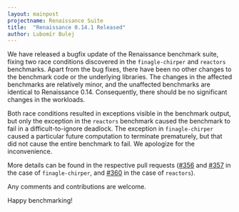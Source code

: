 ```yaml
---
layout: mainpost
projectname: Renaissance Suite
title:  "Renaissance 0.14.1 Released"
author: Lubomír Bulej
---
```


We have released a bugfix update of the Renaissance benchmark suite, fixing two
race conditions discovered in the `finagle-chirper` and `reactors` benchmarks.
Apart from the bug fixes, there have been no other changes to the benchmark
code or the underlying libraries. The changes in the affected benchmarks are
relatively minor, and the unaffected benchmarks are identical to Renaissance
0.14. Consequently, there should be no significant changes in the workloads.

Both race conditions resulted in exceptions visible in the benchmark output,
but only the exception in the `reactors` benchmark caused the benchmark to fail
in a difficult-to-ignore deadlock. The exception in `finagle-chirper` caused a
particular future computation to terminate prematurely, but that did not cause
the entire benchmark to fail. We apologize for the inconvenience.

More details can be found in the respective pull requests
([#356](https://github.com/renaissance-benchmarks/renaissance/pull/356) and
[#357](https://github.com/renaissance-benchmarks/renaissance/pull/357) in
the case of `finagle-chirper`, and [#360](https://github.com/renaissance-benchmarks/renaissance/pull/360)
in the case of `reactors`).


Any comments and contributions are welcome.

Happy benchmarking!
